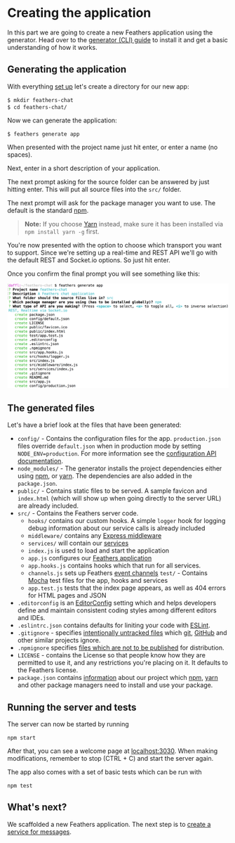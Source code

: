 # Creating the application

In this part we are going to create a new Feathers application using the generator. Head over to the [generator (CLI) guide](../generator/readme.md) to install it and get a basic understanding of how it works.

## Generating the application

With everything [set up](../generator/readme.md) let's create a directory for our new app:

```
$ mkdir feathers-chat
$ cd feathers-chat/
```

Now we can generate the application:

```
$ feathers generate app
```

When presented with the project name just hit enter, or enter a name (no spaces).

Next, enter in a short description of your application.

The next prompt asking for the source folder can be answered by just hitting enter. This will put all source files into the `src/` folder.

The next prompt will ask for the package manager you want to use. The default is the standard [npm](https://www.npmjs.com/).

> **Note:** If you choose [Yarn](https://yarnpkg.com/en/) instead, make sure it has been installed via `npm install yarn -g` first.

You're now presented with the option to choose which transport you want to support. Since we're setting up a real-time and REST API we'll go with the default REST and Socket.io options. So just hit enter.

Once you confirm the final prompt you will see something like this:

![Final Configuration](./assets/creating.png)

## The generated files

Let's have a brief look at the files that have been generated:

- `config/` - Contains the configuration files for the app. `production.json` files override `default.json` when in production mode by setting `NODE_ENV=production`. For more information see the [configuration API documentation](../../api/configuration.md).
- `node_modules/` - The generator installs the project dependencies either using
[npm](https://docs.npmjs.com/), or [yarn](https://yarnpkg.com/en/). The dependencies are also added in the  `package.json`.
- `public/` - Contains static files to be served. A sample favicon and `index.html` (which will show up when going directly to the server URL) are already included.
- `src/` - Contains the Feathers server code.   
  - `hooks/` contains our custom hooks. A simple `logger` hook for logging debug information about our service calls is already included
  - `middleware/` contains any [Express middleware](http://expressjs.com/en/guide/writing-middleware.html)
  - `services/` will contain our [services](../basics/services.md)
  - `index.js` is used to load and start the application
  - `app.js` configures our [Feathers application](../basics/starting.md)
  - `app.hooks.js` contains hooks which that run for all services.
  - `channels.js` sets up Feathers [event channels](../../api/channels.md)
`test/` - Contains [Mocha](https://mochajs.org/) test files for the app, hooks and services
  - `app.test.js` tests that the index page appears, as well as 404 errors for HTML pages and JSON
- `.editorconfig` is an [EditorConfig](http://editorconfig.org/) setting which and helps developers define and maintain consistent coding styles among different editors and IDEs.
- `.eslintrc.json` contains defaults for liniting your code with [ESLint](http://eslint.org/docs/user-guide/getting-started).
- `.gitignore` - specifies [intentionally untracked files](https://git-scm.com/docs/gitignore) which [git](https://git-scm.com/), [GitHub](https://github.com/) and other similar projects ignore.
- `.npmignore` specifies [files which are not to be published](https://docs.npmjs.com/misc/developers#keeping-files-out-of-your-package) for distribution.
- `LICENSE` - contains the License so that people know how they are permitted to use it, and any restrictions you're placing on it. It defaults to the Feathers license.
- `package.json` contains [information](https://docs.npmjs.com/files/package.json) about our project which [npm](https://docs.npmjs.com/), [yarn](https://yarnpkg.com/en/) and other package managers need to install and use your package.

## Running the server and tests

The server can now be started by running

```
npm start
```

After that, you can see a welcome page at [localhost:3030](http://localhost:3030). When making modifications, remember to stop (CTRL + C) and start the server again.

The app also comes with a set of basic tests which can be run with

```
npm test
```

## What's next?

We scaffolded a new Feathers application. The next step is to [create a service for messages](./service.md).
